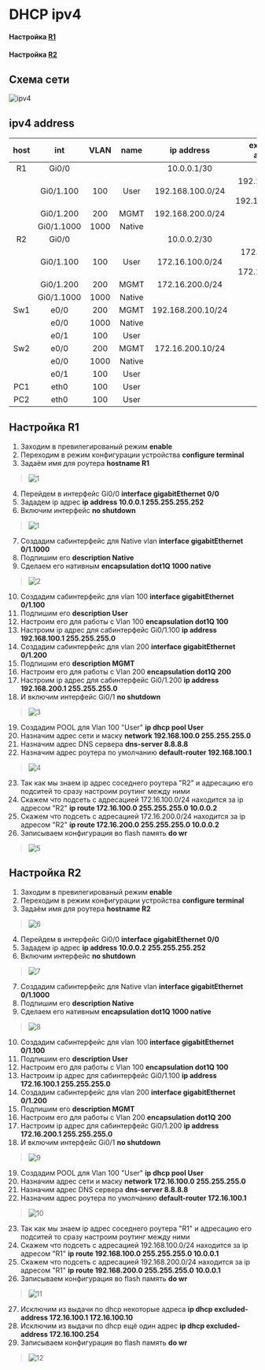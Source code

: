 # DHCP ipv4
 
  #### Настройка [R1](https://github.com/pekitel/OTUS-Network/blob/main/%D0%94%D0%BE%D0%BC%D0%B0%D1%88%D0%BD%D0%B8%D0%B5%20%D1%80%D0%B0%D0%B1%D0%BE%D1%82%D1%8B/DHCP/dhcp%20ipv4/README.md#%D0%BD%D0%B0%D1%81%D1%82%D1%80%D0%BE%D0%B9%D0%BA%D0%B0-r1-1)
  #### Настройка [R2](https://github.com/pekitel/OTUS-Network/tree/main/%D0%94%D0%BE%D0%BC%D0%B0%D1%88%D0%BD%D0%B8%D0%B5%20%D1%80%D0%B0%D0%B1%D0%BE%D1%82%D1%8B/DHCP/dhcp%20ipv4#%D0%BD%D0%B0%D1%81%D1%82%D1%80%D0%BE%D0%B9%D0%BA%D0%B0-r2-1)
  
  ## Схема сети
  
![ipv4](https://user-images.githubusercontent.com/112701413/193915247-4c52f7e6-f0f8-4dd9-8c6e-0fc5e85cd5fc.jpg)

  ## ipv4 address 
host | int | VLAN | name | ip address | excluded-address | DHCP |
:----: | :---: | :---: | :----------: | :---: | :---: | :---: 
R1 | Gi0/0 | | |10.0.0.1/30 | |no
| | Gi0/1.100 | 100 | User | 192.168.100.0/24 | 192.168.100.1-10; 192.168.100.254 | yes
| | Gi0/1.200 | 200 | MGMT |192.168.200.0/24 | | no
| | Gi0/1.1000 | 1000 | Native || |no
R2 | Gi0/0 | | |10.0.0.2/30 | | no
| | Gi0/1.100 | 100 | User | 172.16.100.0/24 | 172.16.100.1-10; 172.16.100.254 |  yes
| | Gi0/1.200 | 200 | MGMT |172.16.200.0/24 | | no
| | Gi0/1.1000 | 1000 | Native | | | no
Sw1 | e0/0 | 200| MGMT | 192.168.200.10/24 | | no
|| e0/0 | 1000| Native | | | no
|| e0/1 | 100| User | | | no
Sw2 | e0/0 | 200| MGMT | 172.16.200.10/24 | | no
|| e0/0 | 1000| Native | | | no
|| e0/1 | 100| User | | | no
PC1 | eth0 | 100 | User | | | yes
PC2 | eth0 | 100 | User | | | yes

## Настройка R1
1. Заходим в превилегированый режим **enable**
2. Переходим в режим конфигурации устройства **configure terminal**
3. Задаём имя для роутера **hostname R1**
>![1](https://user-images.githubusercontent.com/112701413/189698770-fa6f5f81-f215-4878-98aa-78ae22549d72.jpg)
4. Перейдем в интерфейс Gi0/0 **interface gigabitEthernet 0/0**
5. Зададем ip адрес **ip address 10.0.0.1 255.255.255.252**
6. Включим интерфейс **no shutdown**
>![1](https://user-images.githubusercontent.com/112701413/193856079-d06ecdb4-4efc-46f3-a9b0-b2b811911b29.jpg)
7. Создадим сабинтерфейс для Native vlan **interface gigabitEthernet 0/1.1000**
8. Подпишим его **description Native**
9. Сделаем его нативным **encapsulation dot1Q 1000 native**
>![2](https://user-images.githubusercontent.com/112701413/193899081-5996f138-5fa1-4a42-ab13-0ca0d46a886d.jpg)
10. Создадим сабинтерфейс для vlan 100 **interface gigabitEthernet 0/1.100**
11. Подпишим его **description User**
12. Настроим его для работы с Vlan 100 **encapsulation dot1Q 100**
13. Настроим ip адрес для сабинтерфейс Gi0/1.100 **ip address 192.168.100.1 255.255.255.0**
14. Создадим сабинтерфейс для vlan 200 **interface gigabitEthernet 0/1.200**
15. Подпишим его **description MGMT**
16. Настроим его для работы с Vlan 200 **encapsulation dot1Q 200**
17. Настроим ip адрес для сабинтерфейс Gi0/1.200 **ip address 192.168.200.1 255.255.255.0**
18. И включим интерфейс Gi0/1 **no shutdown**
>![3](https://user-images.githubusercontent.com/112701413/193903817-0540e7ca-303f-4b0d-83dc-64d9b0eaa2b8.jpg)
19. Создадим POOL для Vlan 100 "User" **ip dhcp pool User**
20. Назначим адрес сети и маску **network 192.168.100.0 255.255.255.0**
21. Назначим адрес DNS сервера **dns-server 8.8.8.8**
22. Назначим адрес роутера по умолчанию **default-router 192.168.100.1**
>![4](https://user-images.githubusercontent.com/112701413/193906318-5641636b-16d9-4448-9435-8f7a91586208.jpg)
23. Так как мы знаем ip адрес соседнего роутера "R2" и адресацию его подситей то сразу настроим роутинг между ними
24. Скажем что подсеть с адресацией 172.16.100.0/24 находится за ip адресом "R2" **ip route 172.16.100.0 255.255.255.0 10.0.0.2**
25. Скажем что подсеть с адресацией 172.16.200.0/24 находится за ip адресом "R2" **ip route 172.16.200.0 255.255.255.0 10.0.0.2**
26. Записываем конфигурация во flash память **do wr**
>![5](https://user-images.githubusercontent.com/112701413/193908463-311efd15-897a-40e1-ac9c-bd38f6c0b235.jpg)

## Настройка R2
1. Заходим в превилегированый режим **enable**
2. Переходим в режим конфигурации устройства **configure terminal**
3. Задаём имя для роутера **hostname R2**
>![6](https://user-images.githubusercontent.com/112701413/193917046-2349600d-cff7-467a-a2c7-3d84a0065a44.jpg)
4. Перейдем в интерфейс Gi0/0 **interface gigabitEthernet 0/0**
5. Зададем ip адрес **ip address 10.0.0.2 255.255.255.252**
6. Включим интерфейс **no shutdown**
>![7](https://user-images.githubusercontent.com/112701413/193917624-f47a8217-ed36-4b4f-a8e9-e85bbebe05a2.jpg)
7. Создадим сабинтерфейс для Native vlan **interface gigabitEthernet 0/1.1000**
8. Подпишим его **description Native**
9. Сделаем его нативным **encapsulation dot1Q 1000 native**
>![8](https://user-images.githubusercontent.com/112701413/193918088-1d0062e1-2cec-412a-bc08-d2965cbfece4.jpg)
10. Создадим сабинтерфейс для vlan 100 **interface gigabitEthernet 0/1.100**
11. Подпишим его **description User**
12. Настроим его для работы с Vlan 100 **encapsulation dot1Q 100**
13. Настроим ip адрес для сабинтерфейс Gi0/1.100 **ip address 172.16.100.1 255.255.255.0**
14. Создадим сабинтерфейс для vlan 200 **interface gigabitEthernet 0/1.200**
15. Подпишим его **description MGMT**
16. Настроим его для работы с Vlan 200 **encapsulation dot1Q 200**
17. Настроим ip адрес для сабинтерфейс Gi0/1.200 **ip address 172.16.200.1 255.255.255.0**
18. И включим интерфейс Gi0/1 **no shutdown**
>![9](https://user-images.githubusercontent.com/112701413/193918901-2e8c0b4d-0a92-4e9a-8dae-5a3c22d41e13.jpg)
19. Создадим POOL для Vlan 100 "User" **ip dhcp pool User**
20. Назначим адрес сети и маску **network 172.16.100.0 255.255.255.0**
21. Назначим адрес DNS сервера **dns-server 8.8.8.8**
22. Назначим адрес роутера по умолчанию **default-router 172.16.100.1**
>![10](https://user-images.githubusercontent.com/112701413/193919903-c3ca88b2-c7c8-4ecd-8b30-d01a3e4dc643.jpg)
23. Так как мы знаем ip адрес соседнего роутера "R1" и адресацию его подситей то сразу настроим роутинг между ними
24. Скажем что подсеть с адресацией 192.168.100.0/24 находится за ip адресом "R1" **ip route 192.168.100.0 255.255.255.0 10.0.0.1**
25. Скажем что подсеть с адресацией 192.168.200.0/24 находится за ip адресом "R1" **ip route 192.168.200.0 255.255.255.0 10.0.0.1**
26. Записываем конфигурация во flash память **do wr**
>![11](https://user-images.githubusercontent.com/112701413/193921034-3f8ae2d0-e998-4d83-a6d8-ba33a321278a.jpg)
27. Исключим из выдачи по dhcp некоторые адреса **ip dhcp excluded-address 172.16.100.1 172.16.100.10**
28. Исключим из выдачи по dhcp ещё один адрес **ip dhcp excluded-address 172.16.100.254**
29. Записываем конфигурация во flash память **do wr**
>![12](https://user-images.githubusercontent.com/112701413/193922869-bfc4aa5c-e8b0-470c-8ccc-569d7de9a40d.jpg)
